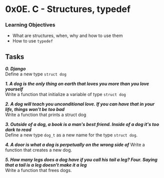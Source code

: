 # 0x0E. C - Structures, typedef

### Learning Objectives


- What are structures, when, why and how to use them
- How to use `typedef`

## Tasks

_**0. Django**_  
Define a new type `struct dog`  

_**1. A dog is the only thing on earth that loves you more than you love yourself**_  
Write a function that initialize a variable of type `struct dog`  

_**2. A dog will teach you unconditional love. If you can have that in your life, things won't be too bad**_  
Write a function that prints a struct dog  

_**3. Outside of a dog, a book is a man's best friend. Inside of a dog it's too dark to read**_  
Define a new type `dog_t` as a new name for the type `struct dog`.  

_**4. A door is what a dog is perpetually on the wrong side of**_
Write a function that creates a new dog.  

_**5. How many legs does a dog have if you call his tail a leg? Four. Saying that a tail is a leg doesn't make it a leg**_  
Write a function that frees dogs.  
